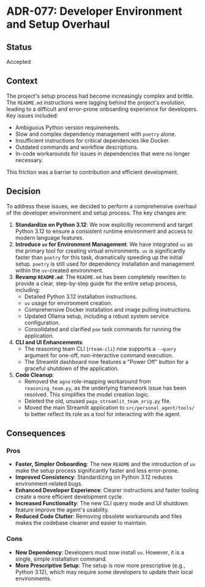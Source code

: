 # ADR-077: Developer Environment and Setup Overhaul

## Status

Accepted

## Context

The project's setup process had become increasingly complex and brittle. The `README.md` instructions were lagging behind the project's evolution, leading to a difficult and error-prone onboarding experience for developers. Key issues included:

*   Ambiguous Python version requirements.
*   Slow and complex dependency management with `poetry` alone.
*   Insufficient instructions for critical dependencies like Docker.
*   Outdated commands and workflow descriptions.
*   In-code workarounds for issues in dependencies that were no longer necessary.

This friction was a barrier to contribution and efficient development.

## Decision

To address these issues, we decided to perform a comprehensive overhaul of the developer environment and setup process. The key changes are:

1.  **Standardize on Python 3.12**: We now explicitly recommend and target Python 3.12 to ensure a consistent runtime environment and access to modern language features.
2.  **Introduce `uv` for Environment Management**: We have integrated `uv` as the primary tool for creating virtual environments. `uv` is significantly faster than `poetry` for this task, dramatically speeding up the initial setup. `poetry` is still used for dependency installation and management within the `uv`-created environment.
3.  **Revamp `README.md`**: The `README.md` has been completely rewritten to provide a clear, step-by-step guide for the entire setup process, including:
    *   Detailed Python 3.12 installation instructions.
    *   `uv` usage for environment creation.
    *   Comprehensive Docker installation and image pulling instructions.
    *   Updated Ollama setup, including a robust system service configuration.
    *   Consolidated and clarified `poe` task commands for running the application.
4.  **CLI and UI Enhancements**:
    *   The reasoning team CLI (`rteam-cli`) now supports a `--query` argument for one-off, non-interactive command execution.
    *   The Streamlit dashboard now features a "Power Off" button for a graceful shutdown of the application.
5.  **Code Cleanup**:
    *   Removed the `agno` role-mapping workaround from `reasoning_team.py`, as the underlying framework issue has been resolved. This simplifies the model creation logic.
    *   Deleted the old, unused `paga_streamlit_team_orig.py` file.
    *   Moved the main Streamlit application to `src/personal_agent/tools/` to better reflect its role as a tool for interacting with the agent.

## Consequences

### Pros

*   **Faster, Simpler Onboarding**: The new `README` and the introduction of `uv` make the setup process significantly faster and less error-prone.
*   **Improved Consistency**: Standardizing on Python 3.12 reduces environment-related bugs.
*   **Enhanced Developer Experience**: Clearer instructions and faster tooling create a more efficient development cycle.
*   **Increased Functionality**: The new CLI query mode and UI shutdown feature improve the agent's usability.
*   **Reduced Code Clutter**: Removing obsolete workarounds and files makes the codebase cleaner and easier to maintain.

### Cons

*   **New Dependency**: Developers must now install `uv`. However, it is a single, simple installation command.
*   **More Prescriptive Setup**: The setup is now more prescriptive (e.g., Python 3.12), which may require some developers to update their local environments.

